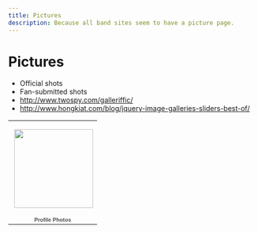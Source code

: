 ```yaml
---
title: Pictures
description: Because all band sites seem to have a picture page.
---
```


# Pictures

- Official shots
- Fan-submitted shots
- http://www.twospy.com/galleriffic/
- http://www.hongkiat.com/blog/jquery-image-galleries-sliders-best-of/

 <table style="width:194px;"><tr><td align="center" style="height:194px;background:url(https://www.gstatic.com/pwa/s/v/lighthousefe_20140824.00_p3/transparent_album_background.gif) no-repeat left"><a href="https://picasaweb.google.com/116689041681801091929/ProfilePhotos?authuser=0&feat=embedwebsite"><img src="https://lh4.googleusercontent.com/-ah8DMQfd4i8/ThOcxsWHfqE/AAAAAAAAAak/NYLdM9dPpSs/s160-c/ProfilePhotos.jpg" width="160" height="160" style="margin:1px 0 0 4px;"></a></td></tr><tr><td style="text-align:center;font-family:arial,sans-serif;font-size:11px"><a href="https://picasaweb.google.com/116689041681801091929/ProfilePhotos?authuser=0&feat=embedwebsite" style="color:#4D4D4D;font-weight:bold;text-decoration:none;">Profile Photos</a></td></tr></table>
